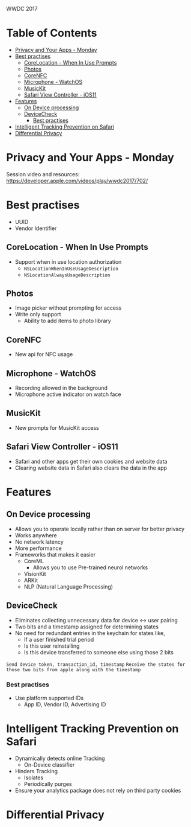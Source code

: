 WWDC 2017

Table of Contents
=================

  * [Privacy and Your Apps \- Monday](#privacy-and-your-apps---monday)
  * [Best practises](#best-practises)
    * [CoreLocation \- When In Use Prompts](#corelocation---when-in-use-prompts)
    * [Photos](#photos)
    * [CoreNFC](#corenfc)
    * [Microphone \- WatchOS](#microphone---watchos)
    * [MusicKit](#musickit)
    * [Safari View Controller \- iOS11](#safari-view-controller---ios11)
  * [Features](#features)
    * [On Device processing](#on-device-processing)
    * [DeviceCheck](#devicecheck)
      * [Best practises](#best-practises-1)
  * [Intelligent Tracking Prevention on Safari](#intelligent-tracking-prevention-on-safari)
  * [Differential Privacy](#differential-privacy)

# Privacy and Your Apps - Monday
Session video and resources: https://developer.apple.com/videos/play/wwdc2017/702/

# Best practises
  - UUID
  - Vendor Identifier

## CoreLocation - When In Use Prompts
  - Support when in use location authorization
    - `NSLocationWhenInUseUsageDescription`
    - `NSLocationAlwaysUsageDescription`
## Photos
  - Image picker without prompting for access
  - Write only support
    - Ability to add items to photo library
## CoreNFC
  - New api for NFC usage
## Microphone - WatchOS
  - Recording allowed in the background
  - Microphone active indicator on watch face
## MusicKit
  - New prompts for MusicKit access
## Safari View Controller - iOS11
  - Safari and other apps get their own cookies and website data
  - Clearing website data in Safari also clears the data in the app

# Features
## On Device processing
  - Allows you to operate locally rather than on server for better privacy
  - Works anywhere
  - No network latency
  - More performance
  - Frameworks that makes it easier
    - CoreML
      - Allows you to use Pre-trained neurol networks
    - VisionKit
    - ARKit
    - NLP (Natural Language Processing)
## DeviceCheck
  - Eliminates collecting unnecessary data for device <-> user pairing
  - Two bits and a timestamp assigned for determining states
  - No need for redundant entries in the keychain for states like,
    - If a user finished trial period
    - Is this user reinstalling
    - Is this device transferred to someone else using those 2 bits

  `Send device token, transaction_id, timestamp`
  `Receive the states for those two bits from apple along with the timestamp`

### Best practises
  - Use platform supported IDs
    - App ID, Vendor ID, Advertising ID

# Intelligent Tracking Prevention on Safari
  - Dynamically detects online Tracking
    - On-Device classifier
  - Hinders Tracking
    - Isolates
    - Periodically purges
  - Ensure your analytics package does not rely on third party cookies

# Differential Privacy
